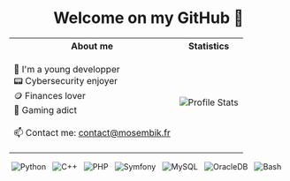 <h1 align="center">Welcome on my GitHub 👾</h1>
<table align="center">
 <tr>
   <th>About me</th>
   <th>Statistics</th>
 </tr>
 <tr>
    <td>
      <div align="left">
        <p>
          🙌 I'm a young developper <br>
          📟 Cybersecurity enjoyer <br>
          🪙 Finances lover <br>
          👾 Gaming adict <br><br>
          📫 Contact me: <a href="mailto:contact@mosembik.fr">contact@mosembik.fr<a>
        </p>
      </div>
    </td>
    <td>
      <img alt="Profile Stats" src="https://github-readme-stats.vercel.app/api?username=mosembik&count_private=true&show_icons=true&hide_rank=true&hide_title=true&custom_title=MOSEMBIK%27s%20Stats&include_all_commits=true&hide=stars&title_color=b865fd&text_color=b497ff&border_color=b865fd&bg_color=080c2b&icon_color=b865fd" />
    </td>
 </tr>
</table>
<div align="center">
  <img src="https://img.shields.io/badge/-Python-white?logo=python&logoColor=black&link=https://www.python.org/" alt="Python">&nbsp;&nbsp;
  <img src="https://img.shields.io/badge/-C++-white?logo=cplusplus&logoColor=black&link=https://www.cplusplus.com/" alt="C++">&nbsp;&nbsp;
  <img src="https://img.shields.io/badge/-PHP-white?logo=php&logoColor=black&link=https://www.php.net/" alt="PHP">&nbsp;&nbsp;
  <img src="https://img.shields.io/badge/-Symfony-white?logo=symfony&logoColor=black&link=https://symfony.com/" alt="Symfony">&nbsp;&nbsp;
  <img src="https://img.shields.io/badge/-MySQL-white?logo=mysql&logoColor=black&link=https://www.mysql.com/" alt="MySQL">&nbsp;&nbsp;
  <img src="https://img.shields.io/badge/-Oracle DB-white?logo=oracle&logoColor=black&link=https://www.oracle.com/fr/database/" alt="OracleDB">&nbsp;&nbsp;
  <img src="https://img.shields.io/badge/-Bash-white?logo=gnubash&logoColor=black&link=https://tiswww.case.edu/php/chet/bash/bashtop.html" alt="Bash">&nbsp;&nbsp;
</div>
